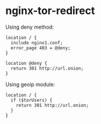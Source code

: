 # nginx-tor-redirect

Using deny method:
```
location / {
  include nginx1.conf;
  error_page 403 = @deny;     
}

location @deny {
  return 301 http://url.onion;
}
```


Using geoip module:
```
location / {
  if ($torUsers) {
    return 301 http://url.onion;
  }
}
```
